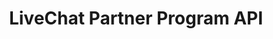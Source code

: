---
title: "LiveChat Partner Program API"
menuTitle: "Partner Program<br/> <u>REST API</u>"
tagline: "Pull data in and out of the Partner Program."
desc: "Getting started with LiveChat Partners API. See our API documentation to make the best use of the partnership."
color: "#857ada"
type: "partners"
compatible: true
hideSearch: true
weight: 10
---